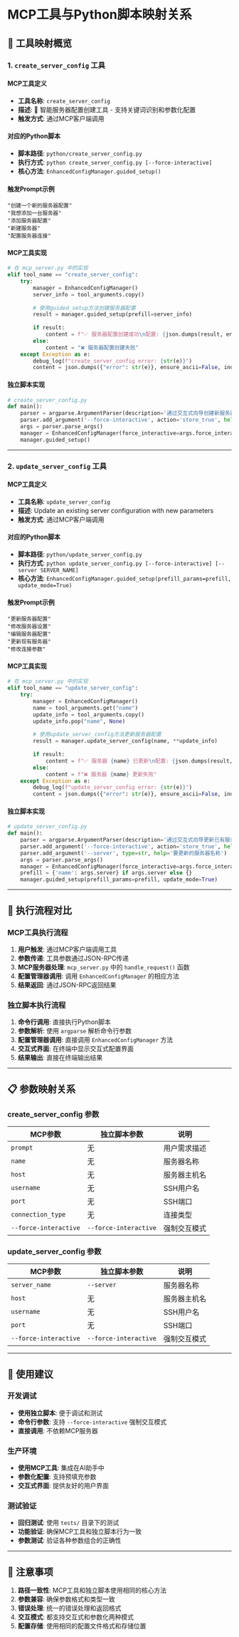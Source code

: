 # MCP工具与Python脚本映射关系

## 🎯 工具映射概览

### 1. `create_server_config` 工具

#### **MCP工具定义**
- **工具名称**: `create_server_config`
- **描述**: 🚀 智能服务器配置创建工具 - 支持关键词识别和参数化配置
- **触发方式**: 通过MCP客户端调用

#### **对应的Python脚本**
- **脚本路径**: `python/create_server_config.py`
- **执行方式**: `python create_server_config.py [--force-interactive]`
- **核心方法**: `EnhancedConfigManager.guided_setup()`

#### **触发Prompt示例**
```
"创建一个新的服务器配置"
"我想添加一台服务器"
"添加服务器配置"
"新建服务器"
"配置服务器连接"
```

#### **MCP工具实现**
```python
# 在 mcp_server.py 中的实现
elif tool_name == "create_server_config":
    try:
        manager = EnhancedConfigManager()
        server_info = tool_arguments.copy()
        
        # 使用guided_setup方法创建服务器配置
        result = manager.guided_setup(prefill=server_info)
        
        if result:
            content = f"✅ 服务器配置创建成功\n配置: {json.dumps(result, ensure_ascii=False, indent=2)}"
        else:
            content = "❌ 服务器配置创建失败"
    except Exception as e:
        debug_log(f"create_server_config error: {str(e)}")
        content = json.dumps({"error": str(e)}, ensure_ascii=False, indent=2)
```

#### **独立脚本实现**
```python
# create_server_config.py
def main():
    parser = argparse.ArgumentParser(description='通过交互式向导创建新服务器配置')
    parser.add_argument('--force-interactive', action='store_true', help='强制进入交互式配置模式')
    args = parser.parse_args()
    manager = EnhancedConfigManager(force_interactive=args.force_interactive)
    manager.guided_setup()
```

---

### 2. `update_server_config` 工具

#### **MCP工具定义**
- **工具名称**: `update_server_config`
- **描述**: Update an existing server configuration with new parameters
- **触发方式**: 通过MCP客户端调用

#### **对应的Python脚本**
- **脚本路径**: `python/update_server_config.py`
- **执行方式**: `python update_server_config.py [--force-interactive] [--server SERVER_NAME]`
- **核心方法**: `EnhancedConfigManager.guided_setup(prefill_params=prefill, update_mode=True)`

#### **触发Prompt示例**
```
"更新服务器配置"
"修改服务器设置"
"编辑服务器配置"
"更新现有服务器"
"修改连接参数"
```

#### **MCP工具实现**
```python
# 在 mcp_server.py 中的实现
elif tool_name == "update_server_config":
    try:
        manager = EnhancedConfigManager()
        name = tool_arguments.get("name")
        update_info = tool_arguments.copy()
        update_info.pop("name", None)
        
        # 使用update_server_config方法更新服务器配置
        result = manager.update_server_config(name, **update_info)
        
        if result:
            content = f"✅ 服务器 {name} 已更新\n配置: {json.dumps(result, ensure_ascii=False, indent=2)}"
        else:
            content = f"❌ 服务器 {name} 更新失败"
    except Exception as e:
        debug_log(f"update_server_config error: {str(e)}")
        content = json.dumps({"error": str(e)}, ensure_ascii=False, indent=2)
```

#### **独立脚本实现**
```python
# update_server_config.py
def main():
    parser = argparse.ArgumentParser(description='通过交互式向导更新已有服务器配置')
    parser.add_argument('--force-interactive', action='store_true', help='强制进入交互式配置模式')
    parser.add_argument('--server', type=str, help='要更新的服务器名称')
    args = parser.parse_args()
    manager = EnhancedConfigManager(force_interactive=args.force_interactive)
    prefill = {'name': args.server} if args.server else {}
    manager.guided_setup(prefill_params=prefill, update_mode=True)
```

---

## 🔄 执行流程对比

### MCP工具执行流程
1. **用户触发**: 通过MCP客户端调用工具
2. **参数传递**: 工具参数通过JSON-RPC传递
3. **MCP服务器处理**: `mcp_server.py` 中的 `handle_request()` 函数
4. **配置管理器调用**: 调用 `EnhancedConfigManager` 的相应方法
5. **结果返回**: 通过JSON-RPC返回结果

### 独立脚本执行流程
1. **命令行调用**: 直接执行Python脚本
2. **参数解析**: 使用 `argparse` 解析命令行参数
3. **配置管理器调用**: 直接调用 `EnhancedConfigManager` 方法
4. **交互式界面**: 在终端中显示交互式配置界面
5. **结果输出**: 直接在终端输出结果

---

## 📋 参数映射关系

### create_server_config 参数

| MCP参数 | 独立脚本参数 | 说明 |
|---------|-------------|------|
| `prompt` | 无 | 用户需求描述 |
| `name` | 无 | 服务器名称 |
| `host` | 无 | 服务器主机名 |
| `username` | 无 | SSH用户名 |
| `port` | 无 | SSH端口 |
| `connection_type` | 无 | 连接类型 |
| `--force-interactive` | `--force-interactive` | 强制交互模式 |

### update_server_config 参数

| MCP参数 | 独立脚本参数 | 说明 |
|---------|-------------|------|
| `server_name` | `--server` | 服务器名称 |
| `host` | 无 | 服务器主机名 |
| `username` | 无 | SSH用户名 |
| `port` | 无 | SSH端口 |
| `--force-interactive` | `--force-interactive` | 强制交互模式 |

---

## 🎯 使用建议

### 开发调试
- **使用独立脚本**: 便于调试和测试
- **命令行参数**: 支持 `--force-interactive` 强制交互模式
- **直接调用**: 不依赖MCP服务器

### 生产环境
- **使用MCP工具**: 集成在AI助手中
- **参数化配置**: 支持预填充参数
- **交互式界面**: 提供友好的用户界面

### 测试验证
- **回归测试**: 使用 `tests/` 目录下的测试
- **功能验证**: 确保MCP工具和独立脚本行为一致
- **参数测试**: 验证各种参数组合的正确性

---

## 📝 注意事项

1. **路径一致性**: MCP工具和独立脚本使用相同的核心方法
2. **参数兼容**: 确保参数格式和类型一致
3. **错误处理**: 统一的错误处理和返回格式
4. **交互模式**: 都支持交互式和参数化两种模式
5. **配置存储**: 使用相同的配置文件格式和存储位置 